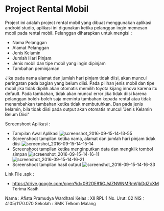 # Project Rental Mobil
Project ini adalah project rental mobil yang dibuat menggunakan aplikasi android studio, aplikasi ini digunakan ketika pelanggan ingin memesan mobil pada rental mobil.
Pelanggan diharapkan untuk mengisi : 
  * Nama Pelanggan
  * Alamat Pelanggan
  * Jenis Kelamin
  * Jumlah Hari Pinjam
  * Jenis mobil dan tipe mobil yang ingin dipinjam
  * Tambahan peminjaman
  
Jika pada nama alamat dan jumlah hari pinjam tidak diisi, akan muncul peringatan pada bagian yang belum diisi. Pada pilihan jenis mobil dan tipe mobil jika tidak dipilih akan otomatis memilih toyota kijang innova karena itu default. Pada tambahan, tidak akan muncul error jika tidak diisi karena pelanggan boleh-boleh saja meminta tambahan kepada rental atau tidak menambahkan tambahan ketika tidak membutuhkan. Dan pada jenis kelamin, bila tidak diisi pada output akan otomatis muncul "Jenis Kelamin Belum Diisi"

Screenshoot Aplikasi : 
  * Tampilan Awal Aplikasi
![screenshot_2016-09-15-14-13-55](https://cloud.githubusercontent.com/assets/22209856/18541490/c3d3c752-7b4f-11e6-8c66-4a947bb885f0.png)
  * Screenshoot tampilan ketika nama, alamat dan jumlah hari pinjam tidak diisi
![screenshot_2016-09-15-14-15-14](https://cloud.githubusercontent.com/assets/22209856/18541494/c3d99f56-7b4f-11e6-82a2-63bdee3afe6c.png)
  * Screenshoot tampilan ketika menginputkan data dan mengklik tombol simpan
![screenshot_2016-09-15-14-16-11](https://cloud.githubusercontent.com/assets/22209856/18541491/c3d6c100-7b4f-11e6-866d-f0db5a4a050e.png)
![screenshot_2016-09-15-14-16-21](https://cloud.githubusercontent.com/assets/22209856/18541493/c3d81500-7b4f-11e6-9c8e-8985df7a77e8.png)
  * Screenshoot tampilan hasil output 
![screenshot_2016-09-15-14-16-33](https://cloud.githubusercontent.com/assets/22209856/18541492/c3d747c4-7b4f-11e6-83d6-0639b56296a9.png)

Link File .apk : 
  * https://drive.google.com/open?id=0B2OE81iOJslZNWNMRmVjbDdZcXM
Terima Kasih

Nama    : Afista Pramudya Wardhani
Kelas   : XII RPL 1
No. Urut: 02
NIS     : 4105/1170.070
Sekolah : SMK Telkom Malang
